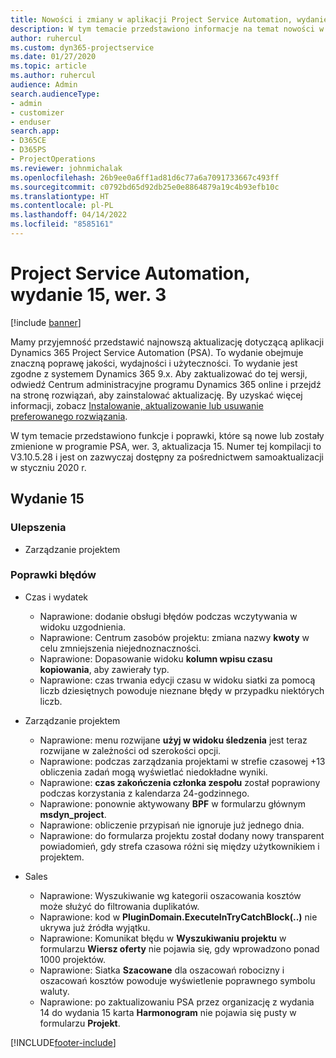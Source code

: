 ```yaml
---
title: Nowości i zmiany w aplikacji Project Service Automation, wydanie 15, wer. 3
description: W tym temacie przedstawiono informacje na temat nowości w aktualizacji usługi Project Service Automation, wydanie 15, wer. 3.
author: ruhercul
ms.custom: dyn365-projectservice
ms.date: 01/27/2020
ms.topic: article
ms.author: ruhercul
audience: Admin
search.audienceType:
- admin
- customizer
- enduser
search.app:
- D365CE
- D365PS
- ProjectOperations
ms.reviewer: johnmichalak
ms.openlocfilehash: 26b9ee0a6ff1ad81d6c77a6a7091733667c493ff
ms.sourcegitcommit: c0792bd65d92db25e0e8864879a19c4b93efb10c
ms.translationtype: HT
ms.contentlocale: pl-PL
ms.lasthandoff: 04/14/2022
ms.locfileid: "8585161"
---
```

# <a name="project-service-automation-update-release-15-v3"></a>Project Service Automation, wydanie 15, wer. 3

[!include [banner](../includes/psa-now-project-operations.md)]

Mamy przyjemność przedstawić najnowszą aktualizację dotyczącą aplikacji Dynamics 365 Project Service Automation (PSA). To wydanie obejmuje znaczną poprawę jakości, wydajności i użyteczności. To wydanie jest zgodne z systemem Dynamics 365 9.x. Aby zaktualizować do tej wersji, odwiedź Centrum administracyjne programu Dynamics 365 online i przejdź na stronę rozwiązań, aby zainstalować aktualizację. By uzyskać więcej informacji, zobacz [Instalowanie, aktualizowanie lub usuwanie preferowanego rozwiązania](/power-platform/admin/install-remove-preferred-solution).

W tym temacie przedstawiono funkcje i poprawki, które są nowe lub zostały zmienione w programie PSA, wer. 3, aktualizacja 15. Numer tej kompilacji to V3.10.5.28 i jest on zazwyczaj dostępny za pośrednictwem samoaktualizacji w styczniu 2020 r.

## <a name="update-release-15"></a>Wydanie 15 

### <a name="enhancements"></a>Ulepszenia

- Zarządzanie projektem

### <a name="bug-fixes"></a>Poprawki błędów

- Czas i wydatek

  - Naprawione: dodanie obsługi błędów podczas wczytywania w widoku uzgodnienia.
  - Naprawione: Centrum zasobów projektu: zmiana nazwy **kwoty** w celu zmniejszenia niejednoznaczności.
  - Naprawione: Dopasowanie widoku **kolumn wpisu czasu kopiowania**, aby zawierały typ.
  - Naprawione: czas trwania edycji czasu w widoku siatki za pomocą liczb dziesiętnych powoduje nieznane błędy w przypadku niektórych liczb.

- Zarządzanie projektem

  - Naprawione: menu rozwijane **użyj w widoku śledzenia** jest teraz rozwijane w zależności od szerokości opcji.
  - Naprawione: podczas zarządzania projektami w strefie czasowej +13 obliczenia zadań mogą wyświetlać niedokładne wyniki.
  - Naprawione: **czas zakończenia członka zespołu** został poprawiony podczas korzystania z kalendarza 24-godzinnego.
  - Naprawione: ponownie aktywowany **BPF** w formularzu głównym **msdyn_project**.
  - Naprawione: obliczenie przypisań nie ignoruje już jednego dnia.
  - Naprawione: do formularza projektu został dodany nowy transparent powiadomień, gdy strefa czasowa różni się między użytkownikiem i projektem.

- Sales

  - Naprawione: Wyszukiwanie wg kategorii oszacowania kosztów może służyć do filtrowania duplikatów.
  - Naprawione: kod w **PluginDomain.ExecuteInTryCatchBlock(..)** nie ukrywa już źródła wyjątku.
  - Naprawione: Komunikat błędu w **Wyszukiwaniu projektu** w formularzu **Wiersz oferty** nie pojawia się, gdy wprowadzono ponad 1000 projektów.
  - Naprawione: Siatka **Szacowane** dla oszacowań robocizny i oszacowań kosztów powoduje wyświetlenie poprawnego symbolu waluty.
  - Naprawione: po zaktualizowaniu PSA przez organizację z wydania 14 do wydania 15 karta **Harmonogram** nie pojawia się pusty w formularzu **Projekt**.


[!INCLUDE[footer-include](../includes/footer-banner.md)]
